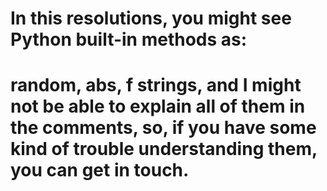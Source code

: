 # In this resolutions, you might see Python built-in methods as:
# random, abs, f strings, and I might not be able to explain all of them in the comments, so, if you have some kind of trouble understanding them, you can get in touch.
